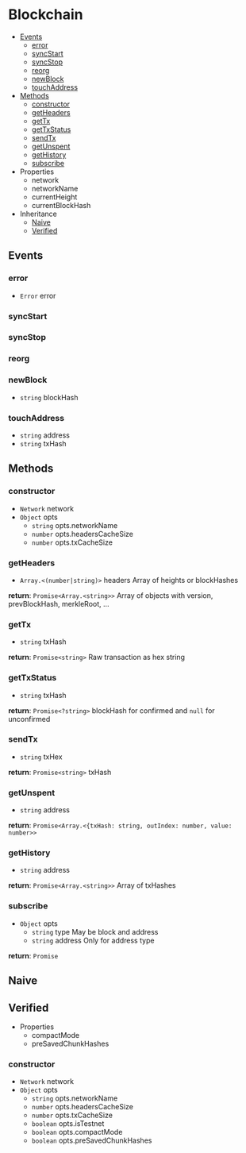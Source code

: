 # Blockchain

  * [Events](#events)
    * [error](#error)
    * [syncStart](#syncstart)
    * [syncStop](#syncstop)
    * [reorg](#reorg)
    * [newBlock](#newblock)
    * [touchAddress](#touchAddress)
  * [Methods](#methods)
    * [constructor](#constructor)
    * [getHeaders](#getheaders)
    * [getTx](#gettx)
    * [getTxStatus](#gettxstatus)
    * [sendTx](#sendtx)
    * [getUnspent](#getunspent)
    * [getHistory](#gethistory)
    * [subscribe](#subscribe)
  * Properties
    * network
    * networkName
    * currentHeight
    * currentBlockHash
  * Inheritance
    * [Naive](#naive)
    * [Verified](#verified)

## Events

### error

  * `Error` error

### syncStart

### syncStop

### reorg

### newBlock

  * `string` blockHash

### touchAddress

  * `string` address
  * `string` txHash

## Methods

### constructor

  * `Network` network
  * `Object` opts
    * `string` opts.networkName
    * `number` opts.headersCacheSize
    * `number` opts.txCacheSize

### getHeaders

  * `Array.<(number|string)>` headers Array of heights or blockHashes

**return**: `Promise<Array.<string>>` Array of objects with version, prevBlockHash, merkleRoot, ...

### getTx

  * `string` txHash

**return**: `Promise<string>` Raw transaction as hex string

### getTxStatus

  * `string` txHash

**return**: `Promise<?string>` blockHash for confirmed and `null` for unconfirmed

### sendTx

  * `string` txHex

**return**: `Promise<string>` txHash

### getUnspent

  * `string` address

**return**: `Promise<Array.<{txHash: string, outIndex: number, value: number>>`

### getHistory

  * `string` address

**return**: `Promise<Array.<string>>` Array of txHashes

### subscribe

  * `Object` opts
    * `string` type May be block and address
    * `string` address Only for address type

**return**: `Promise`

## Naive

## Verified

  * Properties
    * compactMode
    * preSavedChunkHashes

### constructor

  * `Network` network
  * `Object` opts
    * `string` opts.networkName
    * `number` opts.headersCacheSize
    * `number` opts.txCacheSize
    * `boolean` opts.isTestnet
    * `boolean` opts.compactMode
    * `boolean` opts.preSavedChunkHashes
